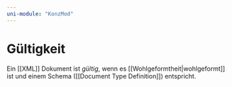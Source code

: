 ```yaml
---
uni-module: "KonzMod"
---
```


# Gültigkeit

Ein [[XML]] Dokument ist _gültig_, wenn es [[Wohlgeformtheit|wohlgeformt]] ist und einem Schema ([[Document Type Definition]]) entspricht.
